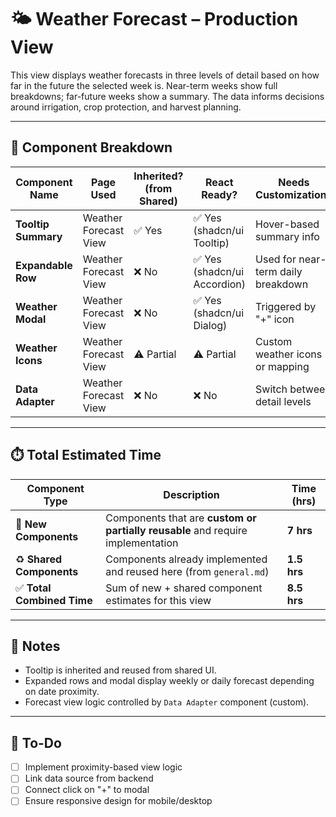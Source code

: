 # 🌤️ Weather Forecast – Production View

This view displays weather forecasts in three levels of detail based on how far in the future the selected week is. Near-term weeks show full breakdowns; far-future weeks show a summary. The data informs decisions around irrigation, crop protection, and harvest planning.

---

## 🧩 Component Breakdown

| Component Name      | Page Used             | Inherited? (from Shared) | React Ready?                | Needs Customization?               | Est. Time (hrs) | Priority | Status        | End Date |
| ------------------- | --------------------- | ------------------------ | --------------------------- | ---------------------------------- | --------------- | -------- | ------------- | -------- |
| **Tooltip Summary** | Weather Forecast View | ✅ Yes                    | ✅ Yes (shadcn/ui Tooltip)   | Hover-based summary info           | —               | Medium   | ✅ Ready       |          |
| **Expandable Row**  | Weather Forecast View | ❌ No                     | ✅ Yes (shadcn/ui Accordion) | Used for near-term daily breakdown | 2               | High     | ⬜ Not Started |          |
| **Weather Modal**   | Weather Forecast View | ❌ No                     | ✅ Yes (shadcn/ui Dialog)    | Triggered by "+" icon              | 2               | High     | ⬜ Not Started |          |
| **Weather Icons**   | Weather Forecast View | ⚠️ Partial               | ⚠️ Partial                  | Custom weather icons or mapping    | 1               | Medium   | ⬜ Not Started |          |
| **Data Adapter**    | Weather Forecast View | ❌ No                     | ❌ No                        | Switch between detail levels       | 2               | High     | ⬜ Not Started |          |

---

## ⏱️ Total Estimated Time

| Component Type            | Description                                                                     | Time (hrs)  |
| ------------------------- | ------------------------------------------------------------------------------- | ----------- |
| 🧩 **New Components**     | Components that are **custom or partially reusable** and require implementation | **7 hrs**   |
| ♻️ **Shared Components**  | Components already implemented and reused here (from `general.md`)              | **1.5 hrs** |
| ✅ **Total Combined Time** | Sum of new + shared component estimates for this view                           | **8.5 hrs** |

---

## 📘 Notes

* Tooltip is inherited and reused from shared UI.
* Expanded rows and modal display weekly or daily forecast depending on date proximity.
* Forecast view logic controlled by `Data Adapter` component (custom).

---

## 🧭 To-Do

* [ ] Implement proximity-based view logic
* [ ] Link data source from backend
* [ ] Connect click on "+" to modal
* [ ] Ensure responsive design for mobile/desktop
